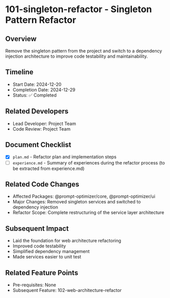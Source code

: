# 101-singleton-refactor - Singleton Pattern Refactor

## Overview
Remove the singleton pattern from the project and switch to a dependency injection architecture to improve code testability and maintainability.

## Timeline
- Start Date: 2024-12-20
- Completion Date: 2024-12-29
- Status: ✅ Completed

## Related Developers
- Lead Developer: Project Team
- Code Review: Project Team

## Document Checklist
- [x] `plan.md` - Refactor plan and implementation steps
- [ ] `experience.md` - Summary of experiences during the refactor process (to be extracted from experience.md)

## Related Code Changes
- Affected Packages: @prompt-optimizer/core, @prompt-optimizer/ui
- Major Changes: Removed singleton services and switched to dependency injection
- Refactor Scope: Complete restructuring of the service layer architecture

## Subsequent Impact
- Laid the foundation for web architecture refactoring
- Improved code testability
- Simplified dependency management
- Made services easier to unit test

## Related Feature Points
- Pre-requisites: None
- Subsequent Feature: 102-web-architecture-refactor